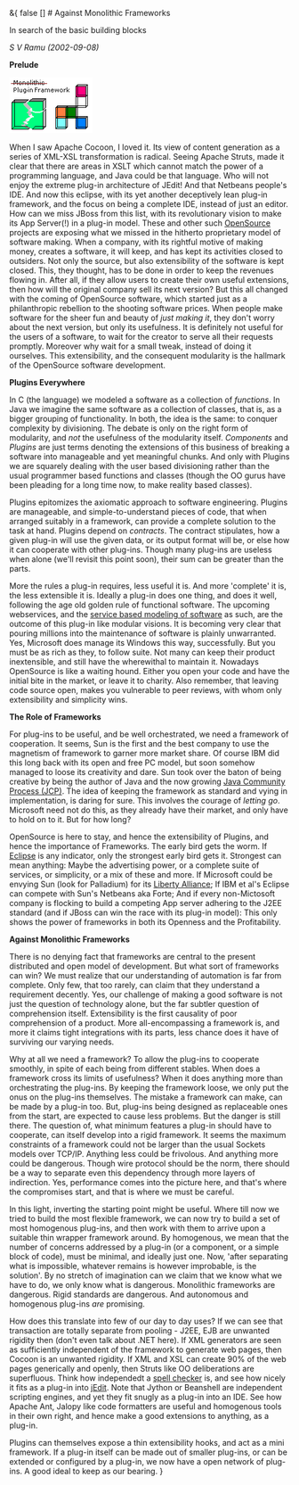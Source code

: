 &{<nil> false <nil> <nil> [] <nil> <nil> <nil> <nil> # Against Monolithic Frameworks

In search of the basic building blocks

*S V Ramu (2002-09-08)*

**Prelude**

![Apache Cocoon](/assets/images/Against%20Monolithic%20Frameworks/a053077d12a1f0048ff968f5a719d3fb.jpg)

When I saw Apache Cocoon, I loved it. Its view of content generation as a series of XML-XSL transformation is radical. Seeing Apache Struts, made it clear that there are areas in XSLT which cannot match the power of a programming language, and Java could be that language. Who will not enjoy the extreme plug-in architecture of JEdit! And that Netbeans people's IDE. And now this eclipse, with its yet another deceptively lean plug-in framework, and the focus on being a complete IDE, instead of just an editor. How can we miss JBoss from this list, with its revolutionary vision to make its App Server(!) in a plug-in model. These and other such [OpenSource](https://www.opensource.org/) projects are exposing what we missed in the hitherto proprietary model of software making. When a company, with its rightful motive of making money, creates a software, it will keep, and has kept its activities closed to outsiders. Not only the source, but also extensibility of the software is kept closed. This, they thought, has to be done in order to keep the revenues flowing in. After all, if they allow users to create their own useful extensions, then how will the original company sell its next version? But this all changed with the coming of OpenSource software, which started just as a philanthropic rebellion to the shooting software prices. When people make software for the sheer fun and beauty of *just making it*, they don't worry about the next version, but only its usefulness. It is definitely not useful for the users of a software, to wait for the creator to serve all their requests promptly. Moreover why wait for a small tweak, instead of doing it ourselves. This extensibility, and the consequent modularity is the hallmark of the OpenSource software development.

**Plugins Everywhere**

In C (the language) we modeled a software as a collection of *functions*. In Java we imagine the same software as a collection of classes, that is, as a bigger grouping of functionality. In both, the idea is the same: to conquer complexity by divisioning. The debate is only on the right form of modularity, and *not* the usefulness of the modularity itself. *Components* and *Plugins* are just terms denoting the extensions of this business of breaking a software into manageable and yet meaningful chunks. And only with Plugins we are squarely dealing with the user based divisioning rather than the usual programmer based functions and classes (though the OO gurus have been pleading for a long time now, to make reality based classes).

Plugins epitomizes the axiomatic approach to software engineering. Plugins are manageable, and simple-to-understand pieces of code, that when arranged suitably in a framework, can provide a complete solution to the task at hand. Plugins depend on *contracts*. The contract stipulates, how a given plug-in will use the given data, or its output format will be, or else how it can cooperate with other plug-ins. Though many plug-ins are useless when alone (we'll revisit this point soon), their sum can be greater than the parts.

More the rules a plug-in requires, less useful it is. And more 'complete' it is, the less extensible it is. Ideally a plug-in does one thing, and does it well, following the age old golden rule of functional software. The upcoming webservices, and the [service based modeling of software](https://www.tattvum.com/Articles/2002/2002-06/2002-06-16/Ganesh-Arch-20020601-ServiceArchitecture.html) as such, are the outcome of this plug-in like modular visions. It is becoming very clear that pouring millions into the maintenance of software is plainly unwarranted. Yes, Microsoft does manage its Windows this way, successfully. But you must be as rich as they, to follow suite. Not many can keep their product inextensible, and still have the wherewithal to maintain it. Nowadays OpenSource is like a waiting hound. Either you open your code and have the initial bite in the market, or leave it to charity. Also remember, that leaving code source open, makes you vulnerable to peer reviews, with whom only extensibility and simplicity wins.

**The Role of Frameworks**

For plug-ins to be useful, and be well orchestrated, we need a framework of cooperation. It seems, Sun is the first and the best company to use the magnetism of framework to garner more market share. Of course IBM did this long back with its open and free PC model, but soon somehow managed to loose its creativity and dare. Sun took over the baton of being creative by being the author of Java and the now growing [Java Community Process (JCP)](https://jcp.org/). The idea of keeping the framework as standard and vying in implementation, is daring for sure. This involves the courage of *letting go*. Microsoft need not do this, as they already have their market, and only have to hold on to it. But for how long?

OpenSource is here to stay, and hence the extensibility of Plugins, and hence the importance of Frameworks. The early bird gets the worm. If [Eclipse](https://www.eclipse.org/) is any indicator, only the strongest early bird gets it. Strongest can mean anything: Maybe the advertising power, or a complete suite of services, or simplicity, or a mix of these and more. If Microsoft could be envying Sun (look for Palladium) for its [Liberty Alliance](https://www.projectliberty.org/); If IBM et al's Eclipse can compete with Sun's Netbeans aka Forte; And if every non-Mictosoft company is flocking to build a competing App server adhering to the J2EE standard (and if JBoss can win the race with its plug-in model): This only shows the power of frameworks in both its Openness and the Profitability.

**Against Monolithic Frameworks**

There is no denying fact that frameworks are central to the present distributed and open model of development. But what sort of frameworks can win? We must realize that our understanding of automation is far from complete. Only few, that too rarely, can claim that they understand a requirement decently. Yes, our challenge of making a good software is not just the question of technology alone, but the far subtler question of comprehension itself. Extensibility is the first causality of poor comprehension of a product. More all-encompassing a framework is, and more it claims tight integrations with its parts, less chance does it have of surviving our varying needs.

Why at all we need a framework? To allow the plug-ins to cooperate smoothly, in spite of each being from different stables. When does a framework cross its limits of usefulness? When it does anything more than orchestrating the plug-ins. By keeping the framework loose, we only put the onus on the plug-ins themselves. The mistake a framework can make, can be made by a plug-in too. But, plug-ins being designed as replaceable ones from the start, are expected to cause less problems. But the danger is still there. The question of, what minimum features a plug-in should have to cooperate, can itself develop into a rigid framework. It seems the maximum constraints of a framework could not be larger than the usual Sockets models over TCP/IP. Anything less could be frivolous. And anything more could be dangerous. Though wire protocol should be the norm, there should be a way to separate even this dependency through more layers of indirection. Yes, performance comes into the picture here, and that's where the compromises start, and that is where we must be careful.

In this light, inverting the starting point might be useful. Where till now we tried to build the most flexible framework, we can now try to build a set of most homogenous plug-ins, and then work with them to arrive upon a suitable thin wrapper framework around. By homogenous, we mean that the number of concerns addressed by a plug-in (or a component, or a simple block of code), must be minimal, and ideally just one. Now, 'after separating what is impossible, whatever remains is however improbable, is the solution'. By no stretch of imagination can we claim that we know what we have to do, we only know what is dangerous. Monolithic frameworks are dangerous. Rigid standards are dangerous. And autonomous and homogenous plug-ins *are* promising.

How does this translate into few of our day to day uses? If we can see that transaction are totally separate from pooling - J2EE, EJB are unwanted rigidity then (don't even talk about .NET here). If XML generators are seen as sufficiently independent of the framework to generate web pages, then Cocoon is an unwanted rigidity. If XML and XSL can create 90% of the web pages generically and openly, then Struts like OO deliberations are superfluous. Think how independedt a [spell checker](https://aspell.sourceforge.net/) is, and see how nicely it fits as a plug-in into [jEdit](https://www.jedit.org/). Note that Jython or Beanshell are independent scripting engines, and yet they fit snugly as a plug-in into an IDE. See how Apache Ant, Jalopy like code formatters are useful and homogenous tools in their own right, and hence make a good extensions to anything, as a plug-in.

Plugins can themselves expose a thin extensibility hooks, and act as a mini framework. If a plug-in itself can be made out of smaller plug-ins, or can be extended or configured by a plug-in, we now have a open network of plug-ins. A good ideal to keep as our bearing.
}
